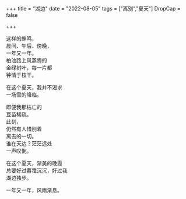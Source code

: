 +++
title = "湖边"
date = "2022-08-05"
tags = ["离别","夏天"]
DropCap = false

+++

这样的蝉鸣，<br>
晨间、午后、傍晚，<br>
一年又一年。<br>
柏油路上风蒸腾的<br>
金绿树叶，每一片都<br>
钟情于枝干。<br>

在这个夏天，我并不渴求<br>
一场雪的降临。<br>

即便我那枯亡的<br>
豆苗稀疏。<br>
此刻，<br>
仍然有人惜别着<br>
离去的一切。<br>
谁在天边？茫茫远处<br>
一声叹惋。<br>

在这个夏天，渐美的晚霞<br>
总要好过暮霭沉沉，好过我<br>
湖边独步。<br>

一年又一年，风雨渐息。<br>

